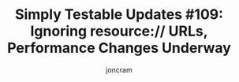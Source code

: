 ---
layout: default
title: "Simply Testable Updates #109: Ignoring resource:// URLs, Performance Changes Underway"
author: joncram
continue_reading: false
newsletter:
    issue_number: 109th
    url: https://us5.campaign-archive2.com/?u=ac75e33d993d2b502e333ddd0&amp;id=68adc8bcbb
    highlights:
      - <a href="https://us5.campaign-archive2.com/?u=ac75e33d993d2b502e333ddd0&amp;id=68adc8bcbb#ignoring-resource-urls">Ignoring resource:// URLs</a>
      - <a href="https://us5.campaign-archive2.com/?u=ac75e33d993d2b502e333ddd0&amp;id=68adc8bcbb#further-performance-improvements">Further performance improvements</a>
    closing_sentence: Expect the next newsletter in a week from now on 8 October 2014
---
